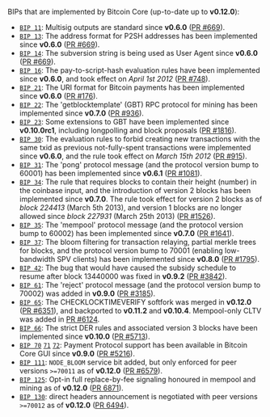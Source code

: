 BIPs that are implemented by Bitcoin Core (up-to-date up to **v0.12.0**):

* [`BIP 11`](https://github.com/allgamescoin/bips/blob/master/bip-0011.mediawiki): Multisig outputs are standard since **v0.6.0** ([PR #669](https://github.com/allgamescoin/allgamescoin/pull/669)).
* [`BIP 13`](https://github.com/allgamescoin/bips/blob/master/bip-0013.mediawiki): The address format for P2SH addresses has been implemented since **v0.6.0** ([PR #669](https://github.com/allgamescoin/allgamescoin/pull/669)).
* [`BIP 14`](https://github.com/allgamescoin/bips/blob/master/bip-0014.mediawiki): The subversion string is being used as User Agent since **v0.6.0** ([PR #669](https://github.com/allgamescoin/allgamescoin/pull/669)).
* [`BIP 16`](https://github.com/allgamescoin/bips/blob/master/bip-0016.mediawiki): The pay-to-script-hash evaluation rules have been implemented since **v0.6.0**, and took effect on *April 1st 2012* ([PR #748](https://github.com/allgamescoin/allgamescoin/pull/748)).
* [`BIP 21`](https://github.com/allgamescoin/bips/blob/master/bip-0021.mediawiki): The URI format for Bitcoin payments has been implemented since **v0.6.0** ([PR #176](https://github.com/allgamescoin/allgamescoin/pull/176)).
* [`BIP 22`](https://github.com/allgamescoin/bips/blob/master/bip-0022.mediawiki): The 'getblocktemplate' (GBT) RPC protocol for mining has been implemented since **v0.7.0** ([PR #936](https://github.com/allgamescoin/allgamescoin/pull/936)).
* [`BIP 23`](https://github.com/allgamescoin/bips/blob/master/bip-0023.mediawiki): Some extensions to GBT have been implemented since **v0.10.0rc1**, including longpolling and block proposals ([PR #1816](https://github.com/allgamescoin/allgamescoin/pull/1816)).
* [`BIP 30`](https://github.com/allgamescoin/bips/blob/master/bip-0030.mediawiki): The evaluation rules to forbid creating new transactions with the same txid as previous not-fully-spent transactions were implemented since **v0.6.0**, and the rule took effect on *March 15th 2012* ([PR #915](https://github.com/allgamescoin/allgamescoin/pull/915)).
* [`BIP 31`](https://github.com/allgamescoin/bips/blob/master/bip-0031.mediawiki): The 'pong' protocol message (and the protocol version bump to 60001) has been implemented since **v0.6.1** ([PR #1081](https://github.com/allgamescoin/allgamescoin/pull/1081)).
* [`BIP 34`](https://github.com/allgamescoin/bips/blob/master/bip-0034.mediawiki): The rule that requires blocks to contain their height (number) in the coinbase input, and the introduction of version 2 blocks has been implemented since **v0.7.0**. The rule took effect for version 2 blocks as of *block 224413* (March 5th 2013), and version 1 blocks are no longer allowed since *block 227931* (March 25th 2013) ([PR #1526](https://github.com/allgamescoin/allgamescoin/pull/1526)).
* [`BIP 35`](https://github.com/allgamescoin/bips/blob/master/bip-0035.mediawiki): The 'mempool' protocol message (and the protocol version bump to 60002) has been implemented since **v0.7.0** ([PR #1641](https://github.com/allgamescoin/allgamescoin/pull/1641)).
* [`BIP 37`](https://github.com/allgamescoin/bips/blob/master/bip-0037.mediawiki): The bloom filtering for transaction relaying, partial merkle trees for blocks, and the protocol version bump to 70001 (enabling low-bandwidth SPV clients) has been implemented since **v0.8.0** ([PR #1795](https://github.com/allgamescoin/allgamescoin/pull/1795)).
* [`BIP 42`](https://github.com/allgamescoin/bips/blob/master/bip-0042.mediawiki): The bug that would have caused the subsidy schedule to resume after block 13440000 was fixed in **v0.9.2** ([PR #3842](https://github.com/allgamescoin/allgamescoin/pull/3842)).
* [`BIP 61`](https://github.com/allgamescoin/bips/blob/master/bip-0061.mediawiki): The 'reject' protocol message (and the protocol version bump to 70002) was added in **v0.9.0** ([PR #3185](https://github.com/allgamescoin/allgamescoin/pull/3185)).
* [`BIP 65`](https://github.com/allgamescoin/bips/blob/master/bip-0065.mediawiki): The CHECKLOCKTIMEVERIFY softfork was merged in **v0.12.0** ([PR #6351](https://github.com/allgamescoin/allgamescoin/pull/6351)), and backported to **v0.11.2** and **v0.10.4**. Mempool-only CLTV was added in [PR #6124](https://github.com/allgamescoin/allgamescoin/pull/6124).
* [`BIP 66`](https://github.com/allgamescoin/bips/blob/master/bip-0066.mediawiki): The strict DER rules and associated version 3 blocks have been implemented since **v0.10.0** ([PR #5713](https://github.com/allgamescoin/allgamescoin/pull/5713)).
* [`BIP 70`](https://github.com/allgamescoin/bips/blob/master/bip-0070.mediawiki) [`71`](https://github.com/allgamescoin/bips/blob/master/bip-0071.mediawiki) [`72`](https://github.com/allgamescoin/bips/blob/master/bip-0072.mediawiki): Payment Protocol support has been available in Bitcoin Core GUI since **v0.9.0** ([PR #5216](https://github.com/allgamescoin/allgamescoin/pull/5216)).
* [`BIP 111`](https://github.com/allgamescoin/bips/blob/master/bip-0111.mediawiki): `NODE_BLOOM` service bit added, but only enforced for peer versions `>=70011` as of **v0.12.0** ([PR #6579](https://github.com/allgamescoin/allgamescoin/pull/6579)).
* [`BIP 125`](https://github.com/allgamescoin/bips/blob/master/bip-0125.mediawiki): Opt-in full replace-by-fee signaling honoured in mempool and mining as of **v0.12.0** ([PR 6871](https://github.com/allgamescoin/allgamescoin/pull/6871)).
* [`BIP 130`](https://github.com/allgamescoin/bips/blob/master/bip-0130.mediawiki): direct headers announcement is negotiated with peer versions `>=70012` as of **v0.12.0** ([PR 6494](https://github.com/allgamescoin/allgamescoin/pull/6494)).
